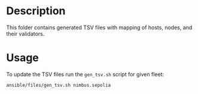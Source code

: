 # Description

This folder contains generated TSV files with mapping of hosts, nodes, and their validators.

# Usage

To update the TSV files run the `gen_tsv.sh` script for given fleet:
```sh
ansible/files/gen_tsv.sh nimbus.sepolia
```
